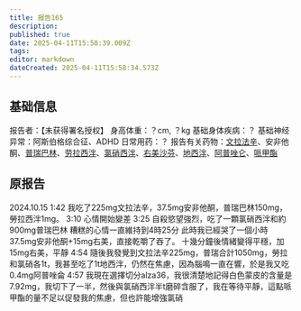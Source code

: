 ```yaml
---
title: 报告165
description: 
published: true
date: 2025-04-11T15:58:39.009Z
tags: 
editor: markdown
dateCreated: 2025-04-11T15:58:34.573Z
---
```


## 基础信息
报告者：【未获得署名授权】
身高体重：？cm, ？kg
基础身体疾病：？
基础神经异常：阿斯伯格综合征、ADHD
日常用药：？
报告有关药物：[文拉法辛](/drug/VEN)、安非他酮、[普瑞巴林](/drug/PR80)、[劳拉西泮](/drug/BZDs)、[氯硝西泮](/drug/BZDs)、[右美沙芬](/drug/DXM)、[地西泮](/drug/BZDs)、[阿普唑仑](/drug/BZDs)、[哌甲酯](/drug/哌甲酯)

## 原报告
2024.10.15
1:42 我吃了225mg文拉法辛，37.5mg安非他酮，普瑞巴林150mg，勞拉西泮1mg。
3:10 心情開始變差
3:25 自殺慾望強烈，吃了一顆氯硝西泮和約900mg普瑞巴林
糟糕的心情一直維持到4時25分
此時我已經哭了一個小時
37.5mg安非他酮+15mg右美，直接乾嚼了吞了。
十幾分鐘後情緒變得平穩，加15mg右美，平靜
4:54 隨後我發覺到文拉法辛225mg，普瑞合計1050mg，勞拉和氯硝各1t，我甚至吃了1t地西泮，仍然在焦慮，因為腦鳴一直在響，於是我又吃0.4mg阿普唑侖
4:57 我現在選擇切分alza36，我很清楚地記得白色蒙皮的含量是7.92mg，我切下了一半，然後與氯硝西泮半t磨碎含服了，我在等待平靜，這點哌甲酯的量不足以促發我的焦慮，但也許能增強氯硝